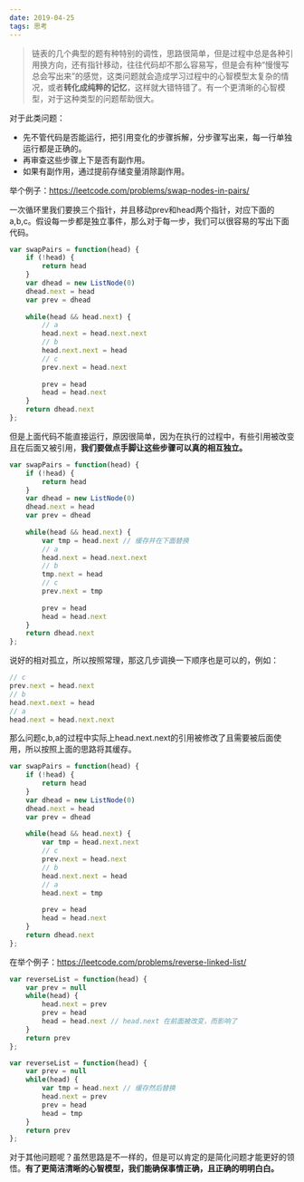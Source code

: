 ```yaml
---
date: 2019-04-25
tags: 思考
---
```


> 链表的几个典型的题有种特别的调性，思路很简单，但是过程中总是各种引用换方向，还有指针移动，往往代码却不那么容易写，但是会有种“慢慢写总会写出来”的感觉，这类问题就会造成学习过程中的心智模型太复杂的情况，或者**转化成纯粹的记忆**，这样就大错特错了。有一个更清晰的心智模型，对于这种类型的问题帮助很大。

对于此类问题：

- 先不管代码是否能运行，把引用变化的步骤拆解，分步骤写出来，每一行单独运行都是正确的。
- 再审查这些步骤上下是否有副作用。
- 如果有副作用，通过提前存储变量消除副作用。

举个例子：https://leetcode.com/problems/swap-nodes-in-pairs/

一次循环里我们要换三个指针，并且移动prev和head两个指针，对应下面的a,b,c。假设每一步都是独立事件，那么对于每一步，我们可以很容易的写出下面代码。

```js
var swapPairs = function(head) {
    if (!head) {
        return head
    }
    var dhead = new ListNode(0)
    dhead.next = head
    var prev = dhead
    
    while(head && head.next) {
        // a
        head.next = head.next.next
        // b
        head.next.next = head
        // c
        prev.next = head.next
        
        prev = head
        head = head.next
    }
    return dhead.next
};
```

但是上面代码不能直接运行，原因很简单，因为在执行的过程中，有些引用被改变且在后面又被引用，**我们要做点手脚让这些步骤可以真的相互独立。**

```js
var swapPairs = function(head) {
    if (!head) {
        return head
    }
    var dhead = new ListNode(0)
    dhead.next = head
    var prev = dhead
    
    while(head && head.next) {
        var tmp = head.next // 缓存并在下面替换
        // a
        head.next = head.next.next
        // b
        tmp.next = head
        // c
        prev.next = tmp
        
        prev = head
        head = head.next
    }
    return dhead.next
};
```

说好的相对孤立，所以按照常理，那这几步调换一下顺序也是可以的，例如：

```js
// c
prev.next = head.next
// b
head.next.next = head
// a
head.next = head.next.next
```

那么问题c,b,a的过程中实际上head.next.next的引用被修改了且需要被后面使用，所以按照上面的思路将其缓存。

```js
var swapPairs = function(head) {
    if (!head) {
        return head
    }
    var dhead = new ListNode(0)
    dhead.next = head
    var prev = dhead
    
    while(head && head.next) {
        var tmp = head.next.next
        // c
        prev.next = head.next
        // b
        head.next.next = head
        // a
        head.next = tmp
        
        prev = head
        head = head.next
    }
    return dhead.next
};
```

在举个例子：https://leetcode.com/problems/reverse-linked-list/

```js
var reverseList = function(head) {
    var prev = null
    while(head) {
        head.next = prev
        prev = head
        head = head.next // head.next 在前面被改变，而影响了
    }
    return prev
};
```

```js
var reverseList = function(head) {
    var prev = null
    while(head) {
        var tmp = head.next // 缓存然后替换
        head.next = prev
        prev = head
        head = tmp
    }
    return prev
};
```

对于其他问题呢？虽然思路是不一样的，但是可以肯定的是简化问题才能更好的领悟。**有了更简洁清晰的心智模型，我们能确保事情正确，且正确的明明白白。**
